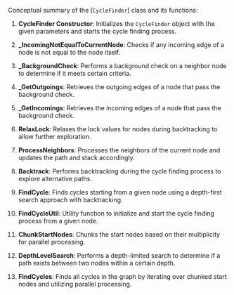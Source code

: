 Conceptual summary of the [`CycleFinder`] class and its functions:

1. **CycleFinder Constructor**: Initializes the `CycleFinder` object with the given parameters and starts the cycle finding process.

2. **_IncomingNotEqualToCurrentNode**: Checks if any incoming edge of a node is not equal to the node itself.

3. **_BackgroundCheck**: Performs a background check on a neighbor node to determine if it meets certain criteria.

4. **_GetOutgoings**: Retrieves the outgoing edges of a node that pass the background check.

5. **_GetIncomings**: Retrieves the incoming edges of a node that pass the background check.

6. **RelaxLock**: Relaxes the lock values for nodes during backtracking to allow further exploration.

7. **ProcessNeighbors**: Processes the neighbors of the current node and updates the path and stack accordingly.

8. **Backtrack**: Performs backtracking during the cycle finding process to explore alternative paths.

9. **FindCycle**: Finds cycles starting from a given node using a depth-first search approach with backtracking.

10. **FindCycleUtil**: Utility function to initialize and start the cycle finding process from a given node.

11. **ChunkStartNodes**: Chunks the start nodes based on their multiplicity for parallel processing.

12. **DepthLevelSearch**: Performs a depth-limited search to determine if a path exists between two nodes within a certain depth.

13. **FindCycles**: Finds all cycles in the graph by iterating over chunked start nodes and utilizing parallel processing.